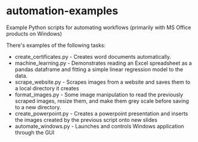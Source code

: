# automation-examples
Example Python scripts for automating workflows (primarily with MS Office products on Windows)

There's examples of the following tasks:
* create_certificates.py - Creates word documents automatically.
* machine_learning.py - Demonstrates reading an Excel spreadsheet as a pandas dataframe and fitting a simple linear regression model to the data.
* scrape_website.py - Scrapes images from a website and saves them to a local directory it creates
* format_images.py - Some image manipulation to read the previously scraped images, resize them, and make them grey scale before saving to a new directory.
* create_powerpoint.py - Creates a powerpoint presentation and inserts the images created by the previous script onto new slides
* automate_windows.py - Launches and controls Windows application through the GUI
